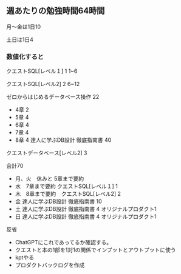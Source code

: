 
## 週あたりの勉強時間64時間
月〜金は1日10

土日は1日4

### 数値化すると
クエストSQL[レベル１] 1 1~6

クエストSQL[レベル2] 2 6~12

ゼロからはじめるデータベース操作 22
- 4章 2
- 5章 4
- 6章 4
- 7章 4
- 8章 4
達人に学ぶDB設計 徹底指南書 40

クエストデータベース[レベル2] 3

合計70

- 月、火　休みと 5章まで要約
- 水　7章まで要約 クエストSQL[レベル１] 1
- 木　8章まで要約　クエストSQL[レベル2] 2
- 金 達人に学ぶDB設計 徹底指南書 10
- 土 達人に学ぶDB設計 徹底指南書 4 オリジナルプロダクト1
- 日 達人に学ぶDB設計 徹底指南書 4 オリジナルプロダクト1

反省
- ChatGPTにこれであってるか確認する。
- クエストと本の1部を1対1の関係でインプットとアウトプットに使う
- kptやる
- プロダクトバックログを作成